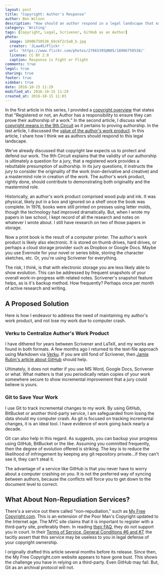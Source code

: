 ```yaml
---
layout: post
title: "Copyright: Author's Response"
author: Ben Wilson
description: "How should an author respond in a legal landscape that expects action?"
category: 'Writing'
tags: [Copyright, Legal, Scrivener, GitHub as an Author]
photo:
  image: 18906750538_69c6f2c5a8_b.jpg
  creator: 'JLaw45/Flickr '
  url: 'https://www.flickr.com/photos/27665395@N05/18906750538/'
  license: CC BY 2.0
  caption: Response is Fight or Flight
comments: true
legal: true
sharing: true
footer: true
sidebar: true
date: 2016-10-15 11:29
modified_at: 2016-10-15 11:29
created_at: 2016-10-15 11:03
---
```


In the first article in this series, I provided a [copyright overview](/writing/copyright-overview/) that states that "Registered or not, an Author has a responsibility to ensure they can prove their authorship of a work." In the second article, I discuss what [copyright means in the 9th Circuit](/writing/copyright-overview/) as it pertains to proving authorship. In the last article, I discussed the [value of the author's work product](/writing-copyright-work-product). In this article, I share how I think we as authors should respond to this legal landscape.

<!-- more -->

We've already discussed that copyright law expects us to protect and defend our work. The 9th Circuit explains that the validity of our authorship is ultimately a question for a jury, that a registered work provides a rebuttable presumption of authorship. In its jury questions, it instructs the jury to consider the originality of the work (non-derivative and creative) and a mastermind role in creation of the work. The author's work product, rightly done, should contribute to demonstrating both originality and the mastermind role.

Historically, an author's work product comprised wood pulp and ink. It was physical, likely put in a box and ignored on a shelf once the book was complete. In 1976, books were still printed on presses using letter molds, though the technology had improved dramatically. But, when I wrote my papers in law school, I kept record of all the research and notes on whatever I wrote about. I still have research on two of those papers in storage.

Now a print book is the result of a computer printer. The author's work product is likely also electronic. It is stored on thumb drives, hard drives, or perhaps a cloud storage provider such as Dropbox or Google Docs. Maybe you use Evernote for your novel or series bible, storing the character sketches, etc. Or, you're using Scrivener for everything.

The risk, I think, is that with electronic storage you are less likely able to show evolution. This can be addressed by frequent snapshots of your overall work-in-progress with related notes. Scrivener's snapshot feature helps, as is it's backup method. How frequently? Perhaps once per month of active research and writing.

## A Proposed Solution

Here is how I endeavor to address the need of maintaining my author's work product, and not lose my work due to computer crash.

### Verku to Centralize Author's Work Product

I have dithered for years between Scrivener and LaTeX, and my works are found in both formats. A few months ago I returned to the text-file approach using Markdown via [Verku](/diary/unsharpening-the-axe/). If you are still fond of Scrivener, then [Jamie Rubin's article about GitHub](http://www.jamierubin.net/2015/12/22/tracking-the-things-i-make-with-github/) should help.

Ultimately, it does not matter if you use MS Word, Google Docs, Scrivener or what. What matters is that you periodically retain copies of your work somewhere secure to show incremental improvement that a jury could believe is yours.

### Git to Save Your Work

I use Git to track incremental changes to my work. By using GitHub, BitBucket or another third-party service, I am safeguarded from losing the data should my computer crash. As git is focused on tracking incremental changes, it is an ideal tool. I have evidence of work going back nearly a decade.

Git can also help in this regard. As  suggests, you can backup your progress using GitHub, BitBucket or the like. Assuming you committed frequently, then the degree of evolution offered is striking. The key is to reduce the likelihood of infringement by keeping any git repository private...if they can't see it, they can't steal it.

The advantage of a service like GitHub is that you never have to worry about a computer crashing on you. It is not the preferred way of syncing between authors, because the conflicts will force you to get down to the document level to correct.

## What About Non-Repudiation Services?

There's a service out there called "non-repudiation," such as [My Free Copyright.com](http://web.archive.org/web/20160106180938/http://www.myfreecopyright.com/). This is an extension of the Poor Man's Copyright updated to the Internet age. The MYC site claims that it is important to register with a third-party site, preferably them. In reading [their FAQ](https://web.archive.org/web/20151213124400/http://www.myfreecopyright.com/frequently_asked_questions), they do not support you in court. In their [Terms of Service, General Conditions #6 and #7](https://web.archive.org/web/20160103110959/http://myfreecopyright.com/home/termsofservice), the tacitly assert that this service may be useless to you in legal defense of your copyright ownership.

I originally drafted this article several months before its release. Since then, the My Free Copyright.com website appears to have gone bust. This shows the challenge you have in relying on a third-party. Even GitHub may fail. But, Git as an archival protocol will not.

